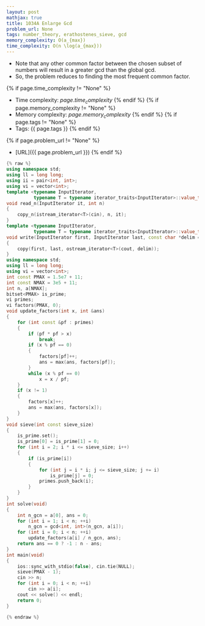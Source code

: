 ```yaml
---
layout: post
mathjax: true
title: 1034A Enlarge Gcd
problem_url: None
tags: number_theory, erathostenes_sieve, gcd 
memory_complexity: O(a_{max}) 
time_complexity: O(n \log(a_{max})) 
---
```


 - Note that any other common factor between the chosen subset of numbers
will result in a greater gcd than the global gcd.
 - So, the problem reduces to finding the most frequent common factor.



{% if page.time_complexity != "None" %}
- Time complexity: ${{ page.time_complexity }}$
{% endif %}
{% if page.memory_complexity != "None" %}
- Memory complexity: ${{ page.memory_complexity }}$
{% endif %}
{% if page.tags != "None" %}
- Tags: {{ page.tags }}
{% endif %}

{% if page.problem_url != "None" %}
- [URL]({{ page.problem_url }})
{% endif %}

```cpp
{% raw %}
using namespace std;
using ll = long long;
using ii = pair<int, int>;
using vi = vector<int>;
template <typename InputIterator,
          typename T = typename iterator_traits<InputIterator>::value_type>
void read_n(InputIterator it, int n)
{
    copy_n(istream_iterator<T>(cin), n, it);
}
template <typename InputIterator,
          typename T = typename iterator_traits<InputIterator>::value_type>
void write(InputIterator first, InputIterator last, const char *delim = "\n")
{
    copy(first, last, ostream_iterator<T>(cout, delim));
}
using namespace std;
using ll = long long;
using vi = vector<int>;
int const PMAX = 1.5e7 + 11;
int const NMAX = 3e5 + 11;
int n, a[NMAX];
bitset<PMAX> is_prime;
vi primes;
vi factors(PMAX, 0);
void update_factors(int x, int &ans)
{
    for (int const &pf : primes)
    {
        if (pf * pf > x)
            break;
        if (x % pf == 0)
        {
            factors[pf]++;
            ans = max(ans, factors[pf]);
        }
        while (x % pf == 0)
            x = x / pf;
    }
    if (x != 1)
    {
        factors[x]++;
        ans = max(ans, factors[x]);
    }
}
void sieve(int const sieve_size)
{
    is_prime.set();
    is_prime[0] = is_prime[1] = 0;
    for (int i = 2; i * i <= sieve_size; i++)
    {
        if (is_prime[i])
        {
            for (int j = i * i; j <= sieve_size; j += i)
                is_prime[j] = 0;
            primes.push_back(i);
        }
    }
}
int solve(void)
{
    int n_gcn = a[0], ans = 0;
    for (int i = 1; i < n; ++i)
        n_gcn = gcd<int, int>(n_gcn, a[i]);
    for (int i = 0; i < n; ++i)
        update_factors(a[i] / n_gcn, ans);
    return ans == 0 ? -1 : n - ans;
}
int main(void)
{
    ios::sync_with_stdio(false), cin.tie(NULL);
    sieve(PMAX - 1);
    cin >> n;
    for (int i = 0; i < n; ++i)
        cin >> a[i];
    cout << solve() << endl;
    return 0;
}

{% endraw %}
```